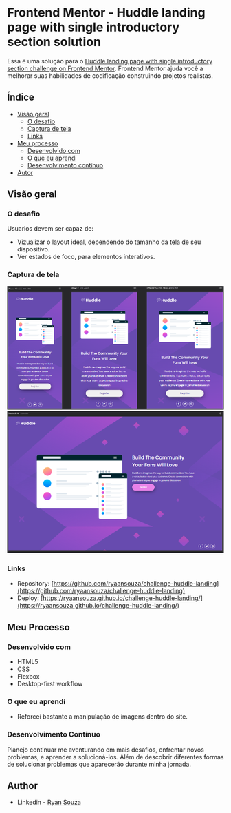 # Frontend Mentor - Huddle landing page with single introductory section solution

Essa é uma solução para o [Huddle landing page with single introductory section challenge on Frontend Mentor](https://www.frontendmentor.io/challenges/huddle-landing-page-with-a-single-introductory-section-B_2Wvxgi0). Frontend Mentor ajuda você a melhorar suas habilidades de codificação construindo projetos realistas.

## Índice

- [Visão geral](#visão-geral)
  - [O desafio](#o-desafio)
  - [Captura de tela](#captura-de-tela)
  - [Links](#links)
- [Meu processo](#meu-processo)
  - [Desenvolvido com](#desenvolvido-com)
  - [O que eu aprendi](#O-que-eu-aprendi)
  - [Desenvolvimento contínuo](#desenvolvimento-continuo)
- [Autor](#autor)

## Visão geral

### O desafio

Usuarios devem ser capaz de:

- Vizualizar o layout ideal, dependendo do tamanho da tela de seu dispositivo.
- Ver estados de foco, para elementos interativos.

### Captura de tela

![](./src/design/captura-de-tela-mobile.png)
![](./src/design/captura-de-tela-desktop-hover.png)

### Links

- Repository: [https://github.com/ryaansouza/challenge-huddle-landing](https://github.com/ryaansouza/challenge-huddle-landing)
- Deploy: [https://ryaansouza.github.io/challenge-huddle-landing/](https://ryaansouza.github.io/challenge-huddle-landing/)

## Meu Processo

### Desenvolvido com

- HTML5
- CSS
- Flexbox
- Desktop-first workflow

### O que eu aprendi

- Reforcei bastante a manipulação de imagens dentro do site.

### Desenvolvimento Contínuo

Planejo continuar me aventurando em mais desafios, enfrentar novos problemas, e aprender a solucioná-los. Além de descobrir diferentes formas de solucionar problemas que aparecerão durante minha jornada.

## Author

- Linkedin - [Ryan Souza](https://www.linkedin.com/in/ryaansouza/)